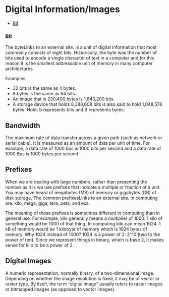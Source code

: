 # Digital Information/Images
- [Bit](Bit)

### Bit

The byteLinks to an external site. is a unit of digital information that most commonly consists of eight bits. Historically, the byte was the number of bits used to encode a single character of text in a computer and for this reason it is the smallest addressable unit of memory in many computer architectures.

Examples:

- 32 bits is the same as 4 bytes.
- 8 bytes is the same as 64 bits.
- An image that is 230,400 bytes is 1,843,200 bits.
- A storage device that holds 8,388,608 bits is also said to hold 1,048,576 bytes.
Note: b represents bits and B represents bytes.

## Bandwidth

The maximum rate of data transfer across a given path (such as network or serial cable). It is measured as an amount of data per unit of time. For example, a data rate of 1000 bps is 1000 bits per second and a data rate of 1000 Bps is 1000 bytes per second.

## Prefixes
When we are dealing with large numbers, rather than presenting the number as it is we use prefixes that indicate a multiple or fraction of a unit. You may have heard of megabytes (MB) of memory or gigabytes (GB) of disk storage. The common prefixesLinks to an external site. in computing are: kilo, mega, giga, tera, peta, and exa.

The meaning of these prefixes is sometimes different in computing than in general use. For example, kilo generally means a multiplier of 1000. 1 kilo of something would be 1000 of that thing. In computing kilo can mean 1024. 1 kB of memory would be 1 kilobyte of memory which is 1024 bytes of memory. Why 1024 instead of 1000? 1024 is a power of 2: 2^10 (two to the power of ten). Since we represent things in binary, which is base 2, it makes sense for kilo to be a power of 2.

## Digital Images

A numeric representation, normally binary, of a two-dimensional image. Depending on whether the image resolution is fixed, it may be of vector or raster type. By itself, the term “digital image” usually refers to raster images or bitmapped images (as opposed to vector images).
